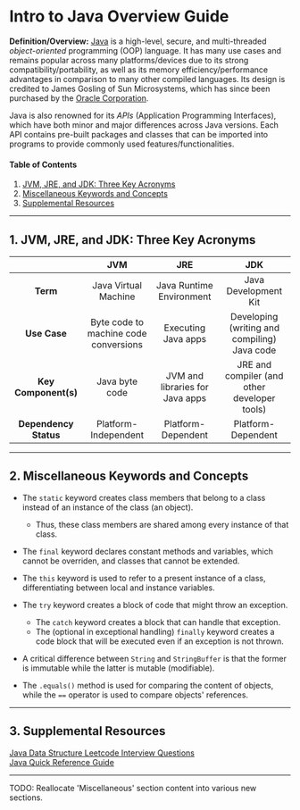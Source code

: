 # Intro to Java Overview Guide
**Definition/Overview:** [Java](https://www.java.com/en/) is a high-level, secure, and multi-threaded *object-oriented* programming (OOP) language. It has many use cases and remains popular across many platforms/devices due to its strong compatibility/portability, as well as its memory efficiency/performance advantages in comparison to many other compiled languages. Its design is credited to James Gosling of Sun Microsystems, which has since been purchased by the [Oracle Corporation](https://www.oracle.com/).
  
Java is also renowned for its *APIs* (Application Programming Interfaces), which have both minor and major differences across Java versions. Each API contains pre-built packages and classes that can be imported into programs to provide commonly used features/functionalities.
  
#### Table of Contents
  
1. [JVM, JRE, and JDK: Three Key Acronyms](#three-keys)
2. [Miscellaneous Keywords and Concepts](#misc)
3. [Supplemental Resources](#supplemental)
  
<hr />

## 1. <a name="three-keys">JVM, JRE, and JDK: Three Key Acronyms</a>
  
| | **JVM** | **JRE** | **JDK** |
| :---: | :---: | :---: | :---: |
| **Term** | Java Virtual Machine | Java Runtime Environment | Java Development Kit |
| **Use Case** | Byte code to machine code conversions | Executing Java apps | Developing (writing and compiling) Java code |
| **Key Component(s)** | Java byte code | JVM and libraries for Java apps | JRE and compiler (and other developer tools) |
| **Dependency Status** | Platform-Independent | Platform-Dependent | Platform-Dependent |
  
<hr />

## 2. <a name="misc">Miscellaneous Keywords and Concepts</a>
  
* The `static` keyword creates class members that belong to a class instead of an instance of the class (an object).
  + Thus, these class members are shared among every instance of that class.  
* The `final` keyword declares constant methods and variables, which cannot be overriden, and classes that cannot be extended.  
* The `this` keyword is used to refer to a present instance of a class, differentiating between local and instance variables.  
* The `try` keyword creates a block of code that might throw an exception.
  + The `catch` keyword creates a block that can handle that exception.
  + The (optional in exceptional handling) `finally` keyword creates a code block that will be executed even if an exception is not thrown.
  
* A critical difference between `String` and `StringBuffer` is that the former is immutable while the latter is mutable (modifiable).  
* The `.equals()` method is used for comparing the content of objects, while the `==` operator is used to compare objects' references.  
  
<hr />

## 3. <a name="supplemental">Supplemental Resources</a>

[Java Data Structure Leetcode Interview Questions](https://github.com/chaseofthejungle/java-data-structure-leetcode-interview-questions)  
[Java Quick Reference Guide](https://github.com/chaseofthejungle/java-quick-reference-guide)

<hr />
  
TODO: Reallocate 'Miscellaneous' section content into various new sections.
